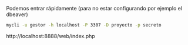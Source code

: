 
Podemos entrar rápidamente (para no estar configurando por ejemplo el dbeaver)
```sh
mycli -u gestor -h localhost -P 3307 -D proyecto -p secreto
```

http://localhost:8888/web/index.php

